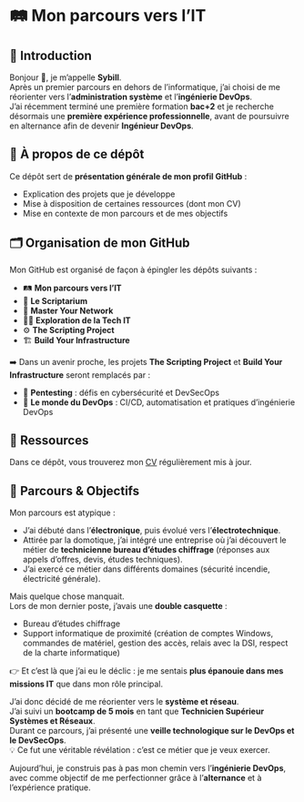 # 🛤️ Mon parcours vers l’IT

## 👋 Introduction
Bonjour 👋, je m’appelle **Sybill**.  
Après un premier parcours en dehors de l’informatique, j’ai choisi de me réorienter vers l’**administration système** et l’**ingénierie DevOps**.  
J’ai récemment terminé une première formation **bac+2** et je recherche désormais une **première expérience professionnelle**, avant de poursuivre en alternance afin de devenir **Ingénieur DevOps**.  

## 🎯 À propos de ce dépôt
Ce dépôt sert de **présentation générale de mon profil GitHub** :  
- Explication des projets que je développe  
- Mise à disposition de certaines ressources (dont mon CV)  
- Mise en contexte de mon parcours et de mes objectifs  

## 🗂️ Organisation de mon GitHub
Mon GitHub est organisé de façon à épingler les dépôts suivants :  
- 🛤️ **Mon parcours vers l’IT**  
- 📜 **Le Scriptarium**  
- 🧠 **Master Your Network**  
- 🧑‍💻 **Exploration de la Tech IT**  
- ⚙️ **The Scripting Project**  
- 🏗️ **Build Your Infrastructure**  

➡️ Dans un avenir proche, les projets **The Scripting Project** et **Build Your Infrastructure** seront remplacés par :  
- 🔐 **Pentesting** : défis en cybersécurité et DevSecOps  
- 🚀 **Le monde du DevOps** : CI/CD, automatisation et pratiques d’ingénierie DevOps  

## 📄 Ressources
Dans ce dépôt, vous trouverez mon [CV](./CV_Sybill.pdf) régulièrement mis à jour.  

## 🚀 Parcours & Objectifs
Mon parcours est atypique :  

- J’ai débuté dans l’**électronique**, puis évolué vers l’**électrotechnique**.  
- Attirée par la domotique, j’ai intégré une entreprise où j’ai découvert le métier de **technicienne bureau d’études chiffrage** (réponses aux appels d’offres, devis, études techniques).  
- J’ai exercé ce métier dans différents domaines (sécurité incendie, électricité générale).  

Mais quelque chose manquait.  
Lors de mon dernier poste, j’avais une **double casquette** :  
- Bureau d’études chiffrage  
- Support informatique de proximité (création de comptes Windows, commandes de matériel, gestion des accès, relais avec la DSI, respect de la charte informatique)  

👉 Et c’est là que j’ai eu le déclic : je me sentais **plus épanouie dans mes missions IT** que dans mon rôle principal.  

J’ai donc décidé de me réorienter vers le **système et réseau**.  
J’ai suivi un **bootcamp de 5 mois** en tant que **Technicien Supérieur Systèmes et Réseaux**.  
Durant ce parcours, j’ai présenté une **veille technologique sur le DevOps et le DevSecOps**.  
💡 Ce fut une véritable révélation : c’est ce métier que je veux exercer.  

Aujourd’hui, je construis pas à pas mon chemin vers l’**ingénierie DevOps**, avec comme objectif de me perfectionner grâce à l’**alternance** et à l’expérience pratique.  
